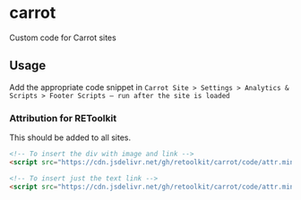 # carrot

Custom code for Carrot sites

## Usage

Add the appropriate code snippet in `Carrot Site > Settings > Analytics & Scripts > Footer Scripts – run after the site is loaded`

### Attribution for REToolkit

This should be added to all sites.

```html
<!-- To insert the div with image and link -->
<script src="https://cdn.jsdelivr.net/gh/retoolkit/carrot/code/attr.min.js" data-option="div"></script>
```

```html
<!-- To insert just the text link -->
<script src="https://cdn.jsdelivr.net/gh/retoolkit/carrot/code/attr.min.js" data-option="link"></script>
```
